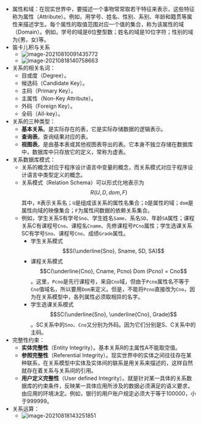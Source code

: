 - 属性和域：在现实世界中，要描述一个事物常常取若干特征来表示，这些特征称为属性（Attribute）。例如，用学号、姓名、性别、系别、年龄和籍贯等属性来描述学生。每个属性的取值范围对应一个值的集合，称为该属性的域（Domain）。例如，学号的域是6位整型数；姓名的域是10位字符；性别的域为{男，女}等。
- 笛卡儿积与关系
	- ![image-20210810091435772](https://img.mhugh.net/typora/image-20210810091435772.png)
	- ![image-20210818140758663](https://img.mhugh.net/typora/image-20210818140758663.png)
- 关系的相关名词：
	- 目或度（Degree）。
	- 候选码（Candidate Key）。
	- 主码（Primary Key）。
	- 主属性（Non-Key Attribute）。
	- 外码（Foreign Key）。
	- 全码（All-key）。
- 关系的三种类型：
	- **基本关系**。是实际存在的表，它是实际存储数据的逻辑表示。
	- **查询表**。查询结果对应的表。
	- **视图表**。是由基本表或其他视图表导出的表。它本身不独立存储在数据库中，数据库中只存放它的定义，常称为虚表。
- 关系数据库模式：
	- 关系的概念对应于程序设计语言中变量的概念，而关系模式对应于程序设计语言中类型定义的概念。
	- 关系模式（Relation Schema）可以形式化地表示为 $$R(U, D, dom, F)$$
	  其中，`R`表示关系名；`U`是组成该关系的属性名集合；`D`是属性的域；`dom`是属性向域的映像集合；`F`为属性间数据的依赖关系集合。
	- 例如，学生关系S有学号`Sno`、学生姓名`Same`、系名`SD`、年龄`SA`属性；课程关系C有课程号`Cno`、课程名`Cname`、先修课程号`PCno`属性；学生选课关系SC有学号`Sno`、课程号`Cno`、成绩`Grade`属性。
		- 学生关系模式 $$S(\underline{Sno}, Sname, SD, SA)$$
		- 课程关系模式 $$C(\underline{Cno}, Cname, Pcno) Dom (Pcno) = Cno$$。这里，`Pcno`是先行课程号，来自`Cno`域，但由于`Pcno`属性名不等于`Cno`值域名，所以要用`Dom`来定义。但是，不能将`Pcno`直接改为`Cno`，因为在关系模型中，各列属性必须取相异的名字。
		- 学生选课关系模式$$SC(\underline{Sno}, \underline{Cno}, Grade)$$。SC关系中的`Sno`、`Cno`又分别为外码。因为它们分别是S、C关系中的主码。
- 完整性约束：
	- **实体完整性**（Entity Integrity）。基本关系R的主属性A不能取空值。
	- **参照完整性**（Referential Integrity）。现实世界中的实体之间往往存在某种联系，在关系模型中实体及实体间的联系是用关系来描述的，这样自然就存在着关系与关系间的引用。
	- **用户定义完整性**（User defined Integrity）。就是针对某一具体的关系数据库的约束条件，反映某一具体应用所涉及的数据必须满足的语义要求，由应用的环境决定。例如，银行的用户账户规定必须大于等于100000，小于999999。
- 关系运算：
	- ![image-20210818143251851](https://img.mhugh.net/typora/image-20210818143251851.png)